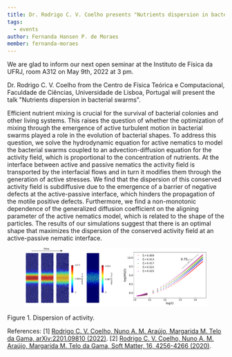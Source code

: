 ```yaml
---
title: Dr. Rodrigo C. V. Coelho presents "Nutrients dispersion in bacterial swarms"
tags:
  - events
author: Fernanda Hansen P. de Moraes
member: fernanda-moraes
---
```


We are glad to inform our next open seminar at the Instituto de Física da UFRJ, room A312 on May 9th, 2022 at 3 pm.

Dr. Rodrigo C. V. Coelho from the Centro de Física Teórica e Computacional, Faculdade de Ciências, Universidade de Lisboa, Portugal will present the talk "Nutrients dispersion in bacterial swarms".


Efficient nutrient mixing is crucial for the survival of bacterial colonies and other living systems. This raises the question of whether the optimization of mixing through the emergence of active turbulent motion in bacterial swarms played a role in the evolution of bacterial shapes. To address this question, we solve the hydrodynamic equation for active nematics to model the bacterial swarms coupled to an advection-diffusion equation for the activity field, which is proportional to the concentration of nutrients. At the interface between active and passive nematics the activity field is transported by the interfacial flows and in turn it modifies them through the generation of active stresses. We find that the dispersion of this conserved activity field is subdiffusive due to the emergence of a barrier of negative defects at the active-passive interface, which hinders the propagation of the motile positive defects. Furthermore, we find a non-monotonic dependence of the generalized diffusion coefficient on the aligning parameter of the active nematics model, which is related to the shape of the particles. The results of our simulations suggest that there is an optimal shape that maximizes the dispersion of the conserved activity field at an active-passive nematic interface.


<figure class="figure">
  <a class="fix_image">
    <img
      src="/images/PalestraRodrigoImagem1.png"
      style="{{ img }}"
      loading="lazy"
      style="width: 560px;"
    />
    </a>
</figure>
Figure 1. Dispersion of activity. 



References:
[1] [Rodrigo C. V. Coelho, Nuno A. M. Araújo, Margarida M. Telo da Gama, arXiv:2201.09810 (2022)](https://arxiv.org/abs/2201.09810).
[2] [Rodrigo C. V. Coelho, Nuno A. M. Araújo, Margarida M. Telo da Gama, Soft Matter, 16, 4256-4266 (2020)](https://pubmed.ncbi.nlm.nih.gov/32301453/).




